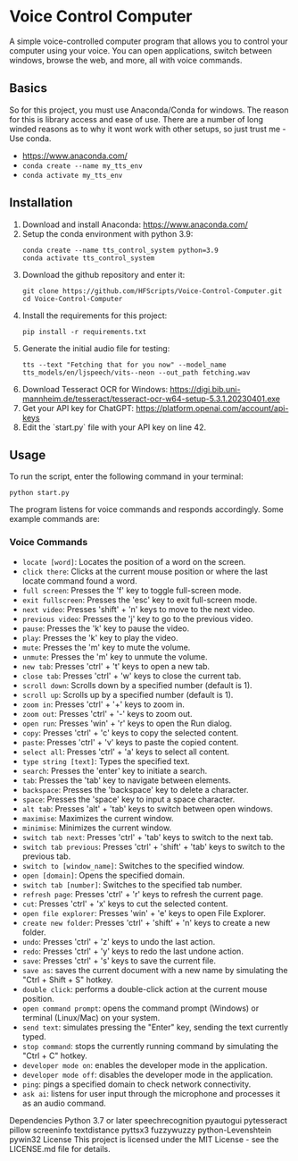 # Voice Control Computer
A simple voice-controlled computer program that allows you to control your computer using your voice. You can open applications, switch between windows, browse the web, and more, all with voice commands.

## Basics
So for this project, you must use Anaconda/Conda for windows. The reason for this is library access and ease of use. There are a number of long winded reasons as to why it wont work with other setups, so just trust me - Use conda. 
- https://www.anaconda.com/
- `conda create --name my_tts_env`
- `conda activate my_tts_env`

## Installation

1. Download and install Anaconda: https://www.anaconda.com/
2. Setup the conda environment with python 3.9:
    ```
    conda create --name tts_control_system python=3.9
    conda activate tts_control_system
    ```
3. Download the github repository and enter it:
    ```
    git clone https://github.com/HFScripts/Voice-Control-Computer.git
    cd Voice-Control-Computer
    ```
4. Install the requirements for this project:
    ```
    pip install -r requirements.txt
    ```
5. Generate the initial audio file for testing:
    ```
    tts --text "Fetching that for you now" --model_name tts_models/en/ljspeech/vits--neon --out_path fetching.wav
    ```
6. Download Tesseract OCR for Windows: https://digi.bib.uni-mannheim.de/tesseract/tesseract-ocr-w64-setup-5.3.1.20230401.exe
7. Get your API key for ChatGPT: https://platform.openai.com/account/api-keys
8. Edit the \`start.py\` file with your API key on line 42.

## Usage
To run the script, enter the following command in your terminal:
```
python start.py
```

The program listens for voice commands and responds accordingly. Some example commands are:

### Voice Commands
- `locate [word]`: Locates the position of a word on the screen.
- `click there`: Clicks at the current mouse position or where the last locate command found a word.
- `full screen`: Presses the 'f' key to toggle full-screen mode.
- `exit fullscreen`: Presses the 'esc' key to exit full-screen mode.
- `next video`: Presses 'shift' + 'n' keys to move to the next video.
- `previous video`: Presses the 'j' key to go to the previous video.
- `pause`: Presses the 'k' key to pause the video.
- `play`: Presses the 'k' key to play the video.
- `mute`: Presses the 'm' key to mute the volume.
- `unmute`: Presses the 'm' key to unmute the volume.
- `new tab`: Presses 'ctrl' + 't' keys to open a new tab.
- `close tab`: Presses 'ctrl' + 'w' keys to close the current tab.
- `scroll down`: Scrolls down by a specified number (default is 1).
- `scroll up`: Scrolls up by a specified number (default is 1).
- `zoom in`: Presses 'ctrl' + '+' keys to zoom in.
- `zoom out`: Presses 'ctrl' + '-' keys to zoom out.
- `open run`: Presses 'win' + 'r' keys to open the Run dialog.
- `copy`: Presses 'ctrl' + 'c' keys to copy the selected content.
- `paste`: Presses 'ctrl' + 'v' keys to paste the copied content.
- `select all`: Presses 'ctrl' + 'a' keys to select all content.
- `type string [text]`: Types the specified text.
- `search`: Presses the 'enter' key to initiate a search.
- `tab`: Presses the 'tab' key to navigate between elements.
- `backspace`: Presses the 'backspace' key to delete a character.
- `space`: Presses the 'space' key to input a space character.
- `alt tab`: Presses 'alt' + 'tab' keys to switch between open windows.
- `maximise`: Maximizes the current window.
- `minimise`: Minimizes the current window.
- `switch tab next`: Presses 'ctrl' + 'tab' keys to switch to the next tab.
- `switch tab previous`: Presses 'ctrl' + 'shift' + 'tab' keys to switch to the previous tab.
- `switch to [window_name]`: Switches to the specified window.
- `open [domain]`: Opens the specified domain.
- `switch tab [number]`: Switches to the specified tab number.
- `refresh page`: Presses 'ctrl' + 'r' keys to refresh the current page.
- `cut`: Presses 'ctrl' + 'x' keys to cut the selected content.
- `open file explorer`: Presses 'win' + 'e' keys to open File Explorer.
- `create new folder`: Presses 'ctrl' + 'shift' + 'n' keys to create a new folder.
- `undo`: Presses 'ctrl' + 'z' keys to undo the last action.
- `redo`: Presses 'ctrl' + 'y' keys to redo the last undone action.
- `save`: Presses 'ctrl' + 's' keys to save the current file.
- `save as`: saves the current document with a new name by simulating the "Ctrl + Shift + S" hotkey.
- `double click`: performs a double-click action at the current mouse position.
- `open command prompt`: opens the command prompt (Windows) or terminal (Linux/Mac) on your system.
- `send text`: simulates pressing the "Enter" key, sending the text currently typed.
- `stop command`: stops the currently running command by simulating the "Ctrl + C" hotkey.
- `developer mode on`: enables the developer mode in the application.
- `developer mode off`: disables the developer mode in the application.
- `ping`: pings a specified domain to check network connectivity.
- `ask ai`: listens for user input through the microphone and processes it as an audio command.

Dependencies
Python 3.7 or later
speechrecognition
pyautogui
pytesseract
pillow
screeninfo
textdistance
pyttsx3
fuzzywuzzy
python-Levenshtein
pywin32
License
This project is licensed under the MIT License - see the LICENSE.md file for details.
